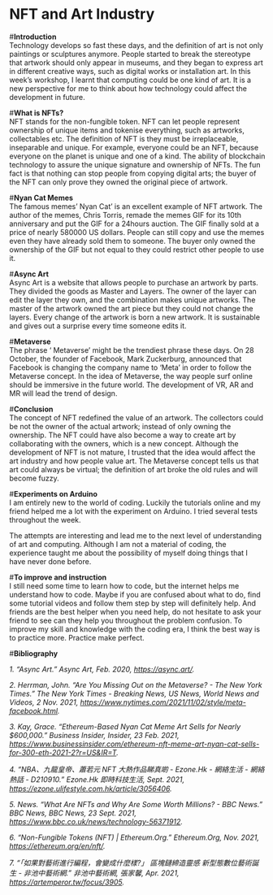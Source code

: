<h1>NFT and Art Industry</h1>

#**Introduction**<br>
Technology develops so fast these days, and the definition of art is not only paintings or sculptures anymore. People started to break the stereotype that artwork should only appear in museums, and they began to express art in different creative ways, such as digital works or installation art. In this week’s workshop, I learnt that computing could be one kind of art. It is a new perspective for me to think about how technology could affect the development in future.

#**What is NFTs?**<br>
NFT stands for the non-fungible token. NFT can let people represent ownership of unique items and tokenise everything, such as artworks, collectables etc. The definition of NFT is they must be irreplaceable, inseparable and unique. For example, everyone could be an NFT, because everyone on the planet is unique and one of a kind. The ability of blockchain technology to assure the unique signature and ownership of NFTs. The fun fact is that nothing can stop people from copying digital arts; the buyer of the NFT can only prove they owned the original piece of artwork. 

#**Nyan Cat Memes**<br>
The famous memes’ Nyan Cat’ is an excellent example of NFT artwork. The author of the memes, Chris Torris, remade the memes GIF for its 10th anniversary and put the GIF for a 24hours auction. The GIF finally sold at a price of nearly 580000 US dollars. People can still copy and use the memes even they have already sold them to someone. The buyer only owned the ownership of the GIF but not equal to they could restrict other people to use it. 

#**Async Art**<br>
Async Art is a website that allows people to purchase an artwork by parts. They divided the goods as Master and Layers. The owner of the layer can edit the layer they own, and the combination makes unique artworks. The master of the artwork owned the art piece but they could not change the layers. Every change of the artwork is born a new artwork. It is sustainable and gives out a surprise every time someone edits it.

#**Metaverse**<br>
The phrase ‘ Metaverse’ might be the trendiest phrase these days. On 28 October, the founder of Facebook, Mark Zuckerburg, announced that Facebook is changing the company name to ‘Meta’ in order to follow the Metaverse concept. In the idea of Metaverse, the way people surf online should be immersive in the future world. The development of VR, AR and MR will lead the trend of design.

#**Conclusion**<br>
The concept of NFT redefined the value of an artwork. The collectors could be not the owner of the actual artwork; instead of only owning the ownership. The NFT could have also become a way to create art by collaborating with the owners, which is a new concept. Although the development of NFT is not mature, I trusted that the idea would affect the art industry and how people value art. The Metaverse concept tells us that art could always be virtual; the definition of art broke the old rules and will become fuzzy.

#**Experiments on Arduino**<br>
I am entirely new to the world of coding. Luckily the tutorials online and my friend helped me a lot with the experiment on Arduino. I tried several tests throughout the week.

The attempts are interesting and lead me to the next level of understanding of art and computing. Although I am not a material of coding, the experience taught me about the possibility of myself doing things that I have never done before.

#**To improve and instruction**<br>
I still need some time to learn how to code, but the internet helps me understand how to code. Maybe if you are confused about what to do, find some tutorial videos and follow them step by step will definitely help. And friends are the best helper when you need help, do not hesitate to ask your friend to see can they help you throughout the problem confusion. To improve my skill and knowledge with the coding era, I think the best way is to practice more. Practice make perfect.


#**Bibliography**<br>

*1. “Async Art.” Async Art, Feb. 2020, https://async.art/.*

*2. Herrman, John. “Are You Missing Out on the Metaverse? - The New York Times.” The New York Times - Breaking News, US News, World News and Videos, 2 Nov. 2021, https://www.nytimes.com/2021/11/02/style/meta-facebook.html.*

*3. Kay, Grace. “Ethereum-Based Nyan Cat Meme Art Sells for Nearly $600,000.” Business Insider, Insider, 23 Feb. 2021, https://www.businessinsider.com/ethereum-nft-meme-art-nyan-cat-sells-for-300-eth-2021-2?r=US&IR=T.*

*4. “NBA、九龍皇帝、蕭若元 NFT 大熱作品睇真啲 - Ezone.Hk - 網絡生活 - 網絡熱話 - D210910.” Ezone.Hk 即時科技生活, Sept. 2021, https://ezone.ulifestyle.com.hk/article/3056406.*

*5. News. “What Are NFTs and Why Are Some Worth Millions? - BBC News.” BBC News, BBC News, 23 Sept. 2021, https://www.bbc.co.uk/news/technology-56371912.*

*6. “Non-Fungible Tokens (NFT) | Ethereum.Org.” Ethereum.Org, Nov. 2021, https://ethereum.org/en/nft/.*

*7. “「如果對藝術進行編程，會變成什麼樣?」 區塊鏈締造靈感 新型態數位藝術誕生 - 非池中藝術網.” 非池中藝術網, 張家馨, Apr. 2021, https://artemperor.tw/focus/3905.*

